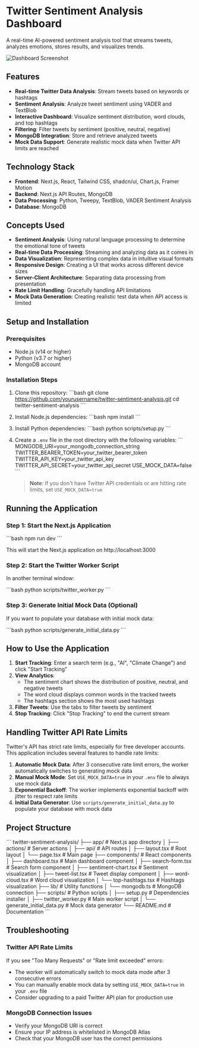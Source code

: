 # Twitter Sentiment Analysis Dashboard

A real-time AI-powered sentiment analysis tool that streams tweets, analyzes emotions, stores results, and visualizes trends.

![Dashboard Screenshot](https://via.placeholder.com/800x450.png?text=Twitter+Sentiment+Analysis+Dashboard)

## Features

- **Real-time Twitter Data Analysis**: Stream tweets based on keywords or hashtags
- **Sentiment Analysis**: Analyze tweet sentiment using VADER and TextBlob
- **Interactive Dashboard**: Visualize sentiment distribution, word clouds, and top hashtags
- **Filtering**: Filter tweets by sentiment (positive, neutral, negative)
- **MongoDB Integration**: Store and retrieve analyzed tweets
- **Mock Data Support**: Generate realistic mock data when Twitter API limits are reached

## Technology Stack

- **Frontend**: Next.js, React, Tailwind CSS, shadcn/ui, Chart.js, Framer Motion
- **Backend**: Next.js API Routes, MongoDB
- **Data Processing**: Python, Tweepy, TextBlob, VADER Sentiment Analysis
- **Database**: MongoDB

## Concepts Used

- **Sentiment Analysis**: Using natural language processing to determine the emotional tone of tweets
- **Real-time Data Processing**: Streaming and analyzing data as it comes in
- **Data Visualization**: Representing complex data in intuitive visual formats
- **Responsive Design**: Creating a UI that works across different device sizes
- **Server-Client Architecture**: Separating data processing from presentation
- **Rate Limit Handling**: Gracefully handling API limitations
- **Mock Data Generation**: Creating realistic test data when API access is limited

## Setup and Installation

### Prerequisites

- Node.js (v14 or higher)
- Python (v3.7 or higher)
- MongoDB account

### Installation Steps

1. Clone this repository:
   \`\`\`bash
   git clone https://github.com/yourusername/twitter-sentiment-analysis.git
   cd twitter-sentiment-analysis
   \`\`\`

2. Install Node.js dependencies:
   \`\`\`bash
   npm install
   \`\`\`

3. Install Python dependencies:
   \`\`\`bash
   python scripts/setup.py
   \`\`\`

4. Create a `.env` file in the root directory with the following variables:
   \`\`\`
   MONGODB_URI=your_mongodb_connection_string
   TWITTER_BEARER_TOKEN=your_twitter_bearer_token
   TWITTER_API_KEY=your_twitter_api_key
   TWITTER_API_SECRET=your_twitter_api_secret
   USE_MOCK_DATA=false
   \`\`\`

   > **Note**: If you don't have Twitter API credentials or are hitting rate limits, set `USE_MOCK_DATA=true`

## Running the Application

### Step 1: Start the Next.js Application

\`\`\`bash
npm run dev
\`\`\`

This will start the Next.js application on http://localhost:3000

### Step 2: Start the Twitter Worker Script

In another terminal window:

\`\`\`bash
python scripts/twitter_worker.py
\`\`\`

### Step 3: Generate Initial Mock Data (Optional)

If you want to populate your database with initial mock data:

\`\`\`bash
python scripts/generate_initial_data.py
\`\`\`

## How to Use the Application

1. **Start Tracking**: Enter a search term (e.g., "AI", "Climate Change") and click "Start Tracking"
2. **View Analytics**: 
   - The sentiment chart shows the distribution of positive, neutral, and negative tweets
   - The word cloud displays common words in the tracked tweets
   - The hashtags section shows the most used hashtags
3. **Filter Tweets**: Use the tabs to filter tweets by sentiment
4. **Stop Tracking**: Click "Stop Tracking" to end the current stream

## Handling Twitter API Rate Limits

Twitter's API has strict rate limits, especially for free developer accounts. This application includes several features to handle rate limits:

1. **Automatic Mock Data**: After 3 consecutive rate limit errors, the worker automatically switches to generating mock data
2. **Manual Mock Mode**: Set `USE_MOCK_DATA=true` in your `.env` file to always use mock data
3. **Exponential Backoff**: The worker implements exponential backoff with jitter to respect rate limits
4. **Initial Data Generator**: Use `scripts/generate_initial_data.py` to populate your database with mock data

## Project Structure

\`\`\`
twitter-sentiment-analysis/
├── app/                      # Next.js app directory
│   ├── actions/              # Server actions
│   ├── api/                  # API routes
│   ├── layout.tsx            # Root layout
│   └── page.tsx              # Main page
├── components/               # React components
│   ├── dashboard.tsx         # Main dashboard component
│   ├── search-form.tsx       # Search form component
│   ├── sentiment-chart.tsx   # Sentiment visualization
│   ├── tweet-list.tsx        # Tweet display component
│   ├── word-cloud.tsx        # Word cloud visualization
│   └── top-hashtags.tsx      # Hashtags visualization
├── lib/                      # Utility functions
│   └── mongodb.ts            # MongoDB connection
├── scripts/                  # Python scripts
│   ├── setup.py              # Dependencies installer
│   ├── twitter_worker.py     # Main worker script
│   └── generate_initial_data.py # Mock data generator
└── README.md                 # Documentation
\`\`\`

## Troubleshooting

### Twitter API Rate Limits

If you see "Too Many Requests" or "Rate limit exceeded" errors:
- The worker will automatically switch to mock data mode after 3 consecutive errors
- You can manually enable mock data by setting `USE_MOCK_DATA=true` in your `.env` file
- Consider upgrading to a paid Twitter API plan for production use

### MongoDB Connection Issues

- Verify your MongoDB URI is correct
- Ensure your IP address is whitelisted in MongoDB Atlas
- Check that your MongoDB user has the correct permissions

